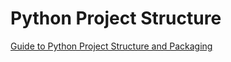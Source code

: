 # Python Project Structure

[Guide to Python Project Structure and Packaging](https://medium.com/mlearning-ai/a-practical-guide-to-python-project-structure-and-packaging-90c7f7a04f95)